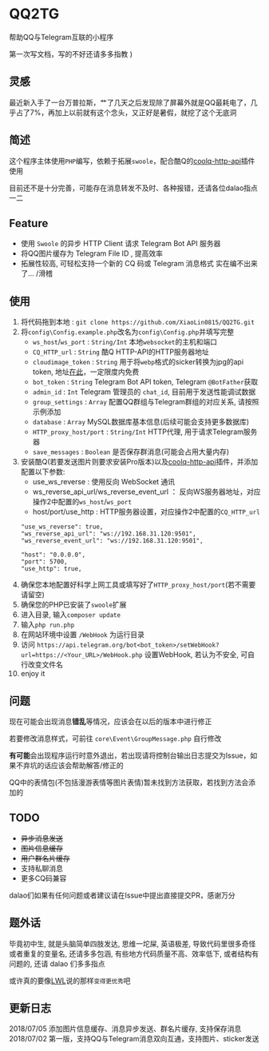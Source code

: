 
# QQ2TG
帮助QQ与Telegram互联的小程序

第一次写文档，写的不好还请多多指教 )

## 灵感
最近新入手了一台万普拉斯，艹了几天之后发现除了屏幕外就是QQ最耗电了，几乎占了7%，再加上以前就有这个念头，又正好是暑假，就挖了这个无底洞

## 简述
这个程序主体使用`PHP`编写，依赖于拓展`swoole`，配合酷Q的[coolq-http-api](https://github.com/richardchien/coolq-http-api)插件使用

目前还不是十分完善，可能存在消息转发不及时、各种报错，还请各位dalao指点一二

## Feature
- 使用 `Swoole` 的异步 HTTP Client 请求 Telegram Bot API 服务器
- 将QQ图片缓存为 Telegram File ID , 提高效率
- 拓展性较高, 可轻松支持一个新的 CQ 码或 Telegram 消息格式
实在编不出来了...  /滑稽

## 使用
1. 将代码拖到本地 :  ```git clone https://github.com/XiaoLin0815/QQ2TG.git```
2. 将`config\Config.example.php`改名为`config\Config.php`并填写完整
    - `ws_host`/`ws_port` :  `String/Int` 本地`websocket`的主机和端口
    - `CQ_HTTP_url` :  `String` 酷Q HTTP-API的HTTP服务器地址
    - `cloudimage_token` :  `String` 用于将`webp`格式的sicker转换为jpg的api token, 地址[在此](https://www.cloudimage.io)，一定限度内免费
    - `bot_token` :  `String` Telegram Bot API token, Telegram `@BotFather`获取
    - `admin_id` :  `Int` Telegram 管理员的 `chat_id`, 目前用于发送性能调试数据
    - `group_settings` :  `Array` 配置QQ群组与Telegram群组的对应关系, 请按照示例添加
    - `database` :  `Array` MySQL数据库基本信息(后续可能会支持更多数据库)
    - `HTTP_proxy_host/port` :  `String/Int` HTTP代理, 用于请求Telegram服务器
    - `save_messages` : `Boolean` 是否保存群消息(可能会占用大量内存)
3. 安装酷Q(若要发送图片则要求安装Pro版本)以及[coolq-http-api](https://github.com/richardchien/coolq-http-api)插件，并添加配置以下参数:
    - use_ws_reverse :  使用反向 WebSocket 通讯
    - ws_reverse_api_url/ws_reverse_event_url ： 反向WS服务器地址，对应操作2中配置的`ws_host`/`ws_port`
    - host/port/use_http :  HTTP服务器设置，对应操作2中配置的`CQ_HTTP_url`
    ```
    "use_ws_reverse": true,
    "ws_reverse_api_url": "ws://192.168.31.120:9501",
    "ws_reverse_event_url": "ws://192.168.31.120:9501",
    
    "host": "0.0.0.0",
    "port": 5700,
    "use_http": true,
    ```
4. 确保您本地配置好科学上网工具或填写好了`HTTP_proxy_host/port`(若不需要请留空)
5. 确保您的PHP已安装了`swoole`扩展
6. 进入目录, 输入```composer update```
7. 输入```php run.php```
8. 在网站环境中设置 `/WebHook` 为运行目录
8. 访问 `https://api.telegram.org/bot<bot_token>/setWebHook?url=https://<Your_URL>/WebHook.php` 设置WebHook, 若认为不安全, 可自行改变文件名
9. enjoy it

## 问题
现在可能会出现消息**错乱**等情况，应该会在以后的版本中进行修正

若要修改消息样式，可前往 `core\Event\GroupMessage.php` 自行修改

**有可能**会出现程序运行时意外退出，若出现请将控制台输出日志提交为Issue，如果不弃坑的话应该会帮助解答/修正的

QQ中的表情包(不包括漫游表情等图片表情)暂未找到方法获取，若找到方法会添加的

## TODO
- ~~异步消息发送~~
- ~~图片信息缓存~~
- ~~用户群名片缓存~~
- 支持私聊消息
- 更多CQ码兼容

dalao们如果有任何问题或者建议请在Issue中提出直接提交PR，感谢万分

## 题外话
毕竟初中生, 就是头脑简单四肢发达, 思维一坨屎, 英语极差, 导致代码里很多奇怪或者重复的变量名, 还请多多包涵,
有些地方代码质量不高、效率低下, 或者结构有问题的, 还请 dalao 们多多指点 

或许真的要像[LWL](https://lwl.moe)说的那样`变得更优秀`吧

## 更新日志
2018/07/05 添加图片信息缓存、消息异步发送、群名片缓存, 支持保存消息
2018/07/02 第一版，支持QQ与Telegram消息双向互通，支持图片、sticker发送